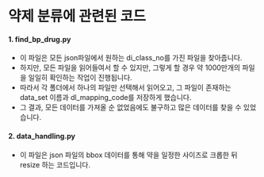 # 약제 분류에 관련된 코드
#### 1. find_bp_drug.py
- 이 파일은 모든 json파일에서 원하는 di_class_no를 가진 파일을 찾아줍니다.
- 하지만, 모든 파일을 읽어들여서 할 수 있지만, 그렇게 할 경우 약 1000만개의 파일을 일일히 확인하는 작업이 진행됩니다.
- 따라서 각 폴더에서 하나의 파일만 선택해서 읽어오고, 그 파일이 존재하는 data_set 이름과 dl_mapping_code를 저장하게 했습니다.
- 그 결과, 모든 데이터를 가져올 순 없었음에도 불구하고 많은 데이터를 찾을 수 있었습니다.

#### 2. data_handling.py
- 이 파일은 json 파일의 bbox 데이터를 통해 약을 일정한 사이즈로 크롭한 뒤 resize 하는 코드입니다.
